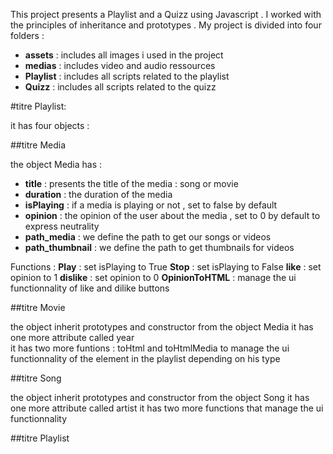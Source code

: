 
This project presents a Playlist and a Quizz using Javascript .
I worked with the principles of inheritance and prototypes .
My project is divided into four folders :
  * __assets__ : includes all images i used in the project  
  * __medias__ : includes video and audio ressources
  * __Playlist__ : includes all scripts related to the playlist
  * __Quizz__ : includes all scripts related to the quizz

#titre Playlist:

it has four objects :

##titre Media 

the object Media has : 
  * __title__ : presents the title of the media : song or movie
  * __duration__ : the duration of the media
  * __isPlaying__ : if a media is playing or not , set to false by default 
  * __opinion__ : the opinion of the user about the media , set to 0 by default to express neutrality 
  * __path_media__ : we define the path to get our songs or videos
  * __path_thumbnail__ : we define the path to get thumbnails for videos
 
Functions :
  __Play__ : set isPlaying to True
  __Stop__ : set isPlaying to False
  __like__ : set opinion to 1 
  __dislike__ : set opinion to 0
  __OpinionToHTML__ : manage the ui functionnality of like and dilike buttons

##titre Movie

the object inherit prototypes and constructor from the object Media 
it has one more attribute called year  
it has two more funtions : toHtml and toHtmlMedia to manage the ui functionnality of the element in the playlist depending on his type 

##titre Song

the object inherit prototypes and constructor from the object Song
it has one more attribute called artist 
it has two more functions that manage the ui functionnality 

##titre Playlist
  

